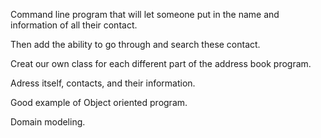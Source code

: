 Command line program that will let someone put in the name and information of all their contact. 

Then add the ability to go through and search these contact.

Creat our own class for each different part of the address book program.

Adress itself, contacts, and their information.

Good example of Object oriented program.

Domain modeling.